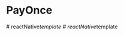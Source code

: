 # PayOnce
#   r e a c t N a t i v e _ t e m p l a t e  
 #   r e a c t N a t i v e _ t e m p l a t e  
 